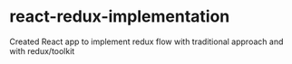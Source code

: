 # react-redux-implementation
Created React app to implement redux flow with traditional approach and with redux/toolkit
